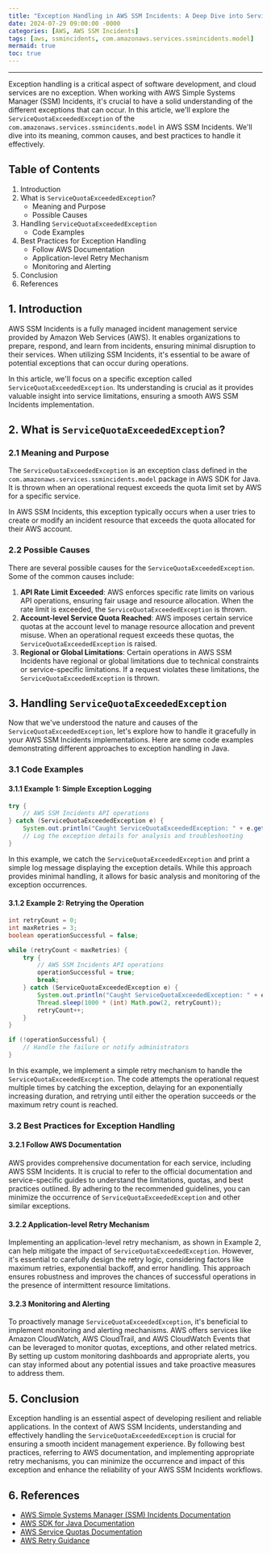 ```yaml
---
title: "Exception Handling in AWS SSM Incidents: A Deep Dive into ServiceQuotaExceededException"
date: 2024-07-29 09:00:00 -0000
categories: [AWS, AWS SSM Incidents]
tags: [aws, ssmincidents, com.amazonaws.services.ssmincidents.model]
mermaid: true
toc: true
---
```



---

Exception handling is a critical aspect of software development, and cloud services are no exception. When working with AWS Simple Systems Manager (SSM) Incidents, it's crucial to have a solid understanding of the different exceptions that can occur. In this article, we'll explore the `ServiceQuotaExceededException` of the `com.amazonaws.services.ssmincidents.model` in AWS SSM Incidents. We'll dive into its meaning, common causes, and best practices to handle it effectively.

## Table of Contents
1. Introduction
2. What is `ServiceQuotaExceededException`?
   - Meaning and Purpose
   - Possible Causes
3. Handling `ServiceQuotaExceededException`
   - Code Examples
4. Best Practices for Exception Handling
   - Follow AWS Documentation
   - Application-level Retry Mechanism
   - Monitoring and Alerting
5. Conclusion
6. References

## 1. Introduction

AWS SSM Incidents is a fully managed incident management service provided by Amazon Web Services (AWS). It enables organizations to prepare, respond, and learn from incidents, ensuring minimal disruption to their services. When utilizing SSM Incidents, it's essential to be aware of potential exceptions that can occur during operations.

In this article, we'll focus on a specific exception called `ServiceQuotaExceededException`. Its understanding is crucial as it provides valuable insight into service limitations, ensuring a smooth AWS SSM Incidents implementation.

## 2. What is `ServiceQuotaExceededException`?

### 2.1 Meaning and Purpose

The `ServiceQuotaExceededException` is an exception class defined in the `com.amazonaws.services.ssmincidents.model` package in AWS SDK for Java. It is thrown when an operational request exceeds the quota limit set by AWS for a specific service.

In AWS SSM Incidents, this exception typically occurs when a user tries to create or modify an incident resource that exceeds the quota allocated for their AWS account.

### 2.2 Possible Causes

There are several possible causes for the `ServiceQuotaExceededException`. Some of the common causes include:

1. **API Rate Limit Exceeded**: AWS enforces specific rate limits on various API operations, ensuring fair usage and resource allocation. When the rate limit is exceeded, the `ServiceQuotaExceededException` is thrown.
2. **Account-level Service Quota Reached**: AWS imposes certain service quotas at the account level to manage resource allocation and prevent misuse. When an operational request exceeds these quotas, the `ServiceQuotaExceededException` is raised.
3. **Regional or Global Limitations**: Certain operations in AWS SSM Incidents have regional or global limitations due to technical constraints or service-specific limitations. If a request violates these limitations, the `ServiceQuotaExceededException` is thrown.

## 3. Handling `ServiceQuotaExceededException`

Now that we've understood the nature and causes of the `ServiceQuotaExceededException`, let's explore how to handle it gracefully in your AWS SSM Incidents implementations. Here are some code examples demonstrating different approaches to exception handling in Java.

### 3.1 Code Examples

#### 3.1.1 Example 1: Simple Exception Logging

```java
try {
    // AWS SSM Incidents API operations
} catch (ServiceQuotaExceededException e) {
    System.out.println("Caught ServiceQuotaExceededException: " + e.getMessage());
    // Log the exception details for analysis and troubleshooting
}
```

In this example, we catch the `ServiceQuotaExceededException` and print a simple log message displaying the exception details. While this approach provides minimal handling, it allows for basic analysis and monitoring of the exception occurrences.

#### 3.1.2 Example 2: Retrying the Operation

```java
int retryCount = 0;
int maxRetries = 3;
boolean operationSuccessful = false;

while (retryCount < maxRetries) {
    try {
        // AWS SSM Incidents API operations
        operationSuccessful = true;
        break;
    } catch (ServiceQuotaExceededException e) {
        System.out.println("Caught ServiceQuotaExceededException: " + e.getMessage());
        Thread.sleep(1000 * (int) Math.pow(2, retryCount));
        retryCount++;
    }
}

if (!operationSuccessful) {
    // Handle the failure or notify administrators
}
```

In this example, we implement a simple retry mechanism to handle the `ServiceQuotaExceededException`. The code attempts the operational request multiple times by catching the exception, delaying for an exponentially increasing duration, and retrying until either the operation succeeds or the maximum retry count is reached.

### 3.2 Best Practices for Exception Handling

#### 3.2.1 Follow AWS Documentation

AWS provides comprehensive documentation for each service, including AWS SSM Incidents. It is crucial to refer to the official documentation and service-specific guides to understand the limitations, quotas, and best practices outlined. By adhering to the recommended guidelines, you can minimize the occurrence of `ServiceQuotaExceededException` and other similar exceptions.

#### 3.2.2 Application-level Retry Mechanism

Implementing an application-level retry mechanism, as shown in Example 2, can help mitigate the impact of `ServiceQuotaExceededException`. However, it's essential to carefully design the retry logic, considering factors like maximum retries, exponential backoff, and error handling. This approach ensures robustness and improves the chances of successful operations in the presence of intermittent resource limitations.

#### 3.2.3 Monitoring and Alerting

To proactively manage `ServiceQuotaExceededException`, it's beneficial to implement monitoring and alerting mechanisms. AWS offers services like Amazon CloudWatch, AWS CloudTrail, and AWS CloudWatch Events that can be leveraged to monitor quotas, exceptions, and other related metrics. By setting up custom monitoring dashboards and appropriate alerts, you can stay informed about any potential issues and take proactive measures to address them.

## 5. Conclusion

Exception handling is an essential aspect of developing resilient and reliable applications. In the context of AWS SSM Incidents, understanding and effectively handling the `ServiceQuotaExceededException` is crucial for ensuring a smooth incident management experience. By following best practices, referring to AWS documentation, and implementing appropriate retry mechanisms, you can minimize the occurrence and impact of this exception and enhance the reliability of your AWS SSM Incidents workflows.

## 6. References

- [AWS Simple Systems Manager (SSM) Incidents Documentation](https://docs.aws.amazon.com/incident-manager/latest/userguide/what-is-ssm.html)
- [AWS SDK for Java Documentation](https://docs.aws.amazon.com/sdk-for-java/)
- [AWS Service Quotas Documentation](https://docs.aws.amazon.com/servicequotas/latest/userguide/intro.html)
- [AWS Retry Guidance](https://aws.amazon.com/builders-library/retry-guidance/)